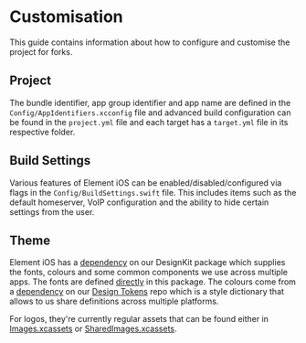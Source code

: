 # Customisation

This guide contains information about how to configure and customise the project for forks.

## Project

The bundle identifier, app group identifier and app name are defined in the `Config/AppIdentifiers.xcconfig` file and advanced build configuration can be found in the `project.yml` file and each target has a `target.yml` file in its respective folder.

## Build Settings

Various features of Element iOS can be enabled/disabled/configured via flags in the `Config/BuildSettings.swift` file. This includes items such as the default homeserver, VoIP configuration and the ability to hide certain settings from the user.

## Theme

Element iOS has a [dependency](https://github.com/vector-im/element-ios/blob/92fc7046ede2720d4b46bffd07d97ce59b50d95f/project.yml#L42-L44) on our DesignKit package which supplies the fonts, colours and some common components we use across multiple apps. The fonts are defined [directly](https://github.com/vector-im/element-x-ios/tree/develop/DesignKit/Sources/Fonts) in this package. The colours come from a [dependency](https://github.com/vector-im/element-x-ios/blob/2f69c9978231b6e7cf0b0c3126846f2369e999bb/Package.swift#L13) on our [Design Tokens](https://github.com/vector-im/element-design-tokens) repo which is a style dictionary that allows to us share definitions across multiple platforms.

For logos, they're currently regular assets that can be found either in [Images.xcassets](https://github.com/vector-im/element-ios/tree/develop/Riot/Assets/Images.xcassets) or [SharedImages.xcassets](https://github.com/vector-im/element-ios/tree/develop/Riot/Assets/SharedImages.xcassets).
